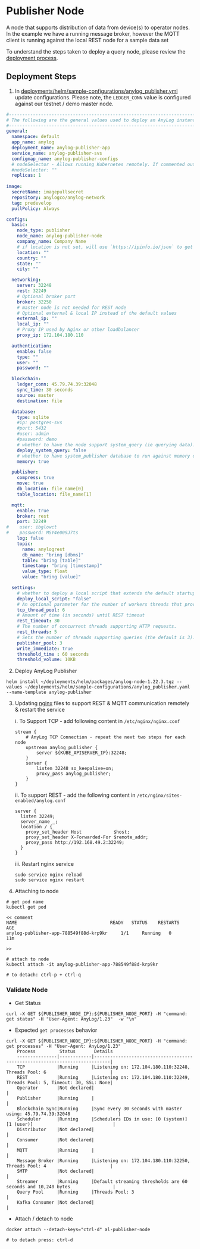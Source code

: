 # Publisher Node
A node that supports distribution of data from device(s) to operator nodes. In the example we have a running 
message broker, however the MQTT client is running against the local REST node for a sample data set  

To understand the steps taken to deploy a query node, please review the [deployment process](publisher_node_deployment_process.md). 

## Deployment Steps
1. In [deployments/helm/sample-configurations/anylog_publisher.yml](https://github.com/AnyLog-co/deployments/blob/master/helm/sample-configurations/anylog_publisher.yaml) 
update configurations. Please note, the `LEDGER_CONN` value is configured against our testnet / demo master node.  
```YAML
#----------------------------------------------------------------------------------------------------------------------
# The following are the general values used to deploy an AnyLog instance of type: Publisher | AnyLog version: develop
#----------------------------------------------------------------------------------------------------------------------
general:
  namespace: default
  app_name: anylog
  deployment_name: anylog-publisher-app
  service_name: anylog-publisher-svs
  configmap_name: anylog-publisher-configs
  # nodeSelector - Allows running Kubernetes remotely. If commented out, code will ignore it
  #nodeSelector: ""
  replicas: 1
  
image:
  secretName: imagepullsecret
  repository: anylogco/anylog-network
  tag: predevelop
  pullPolicy: Always

configs:
  basic:
    node_type: publisher
    node_name: anylog-publisher-node
    company_name: Company Name
    # if location is not set, will use `https://ipinfo.io/json` to get coordinates
    location: ""
    country: ""
    state: ""
    city: ""

  networking:
    server: 32248
    rest: 32249
    # Optional broker port
    broker: 32250
    # master node is not needed for REST node
    # Optional external & local IP instead of the default values
    external_ip: ""
    local_ip: ""
    # Proxy IP used by Nginx or other loadbalancer
    proxy_ip: 172.104.180.110

  authentication:
    enable: false
    type: ""
    user: ""
    password: ""

  blockchain:
    ledger_conn: 45.79.74.39:32048
    sync_time: 30 seconds
    source: master
    destination: file

  database:
    type: sqlite
    #ip: postgres-svs
    #port: 5432
    #user: admin
    #password: demo
    # whether to have the node support system_query (ie querying data).
    deploy_system_query: false
    # whether to have system_publisher database to run against memory directly
    memory: true

  publisher:
    compress: true
    move: true
    db_location: file_name[0]
    table_location: file_name[1]

  mqtt:
    enable: true
    broker: rest
    port: 32249
#    user: ibglowct
#    password: MSY4e009J7ts
    log: false
    topic:
      name: anylogrest
      db_name: "bring [dbms]"
      table: "bring [table]"
      timestamp: "bring [timestamp]"
      value_type: float
      value: "bring [value]"

  settings:
    # whether to deploy a local script that extends the default startup script
    deploy_local_script: "false"
    # An optional parameter for the number of workers threads that process requests which are send to the provided IP and Port.
    tcp_thread_pool: 6
    # Amount of time (in seconds) until REST timeout
    rest_timeout: 30
    # The number of concurrent threads supporting HTTP requests.
    rest_threads: 5
    # Sets the number of threads supporting queries (the default is 3).
    publisher_pool: 3
    write_immediate: true
    threshold_time : 60 seconds
    threshold_volume: 10KB
```
2. Deploy AnyLog Publisher 
```shell
helm install ~/deployments/helm/packages/anylog-node-1.22.3.tgz --values ~/deployments/helm/sample-configurations/anylog_publisher.yaml --name-template anylog-publisher
```

3. Updating [nginx](../Networking/nginx.md) files to support REST & MQTT communication remotely & restart the service

   i. To Support TCP - add following content in `/etc/nginx/nginx.conf`
   
   ```editorconfig
   stream {
       # AnyLog TCP Connection - repeat the next two steps for each node
       upstream anylog_publisher {
           server ${KUBE_APISERVER_IP}:32248;
       }
       server {
           listen 32248 so_keepalive=on;
           proxy_pass anylog_publisher;
       }
   }
   ```
   ii. To support REST - add the following content in `/etc/nginx/sites-enabled/anylog.conf`
   ```editorconfig
   server {
     listen 32249;
     server_name _;
     location / {
       proxy_set_header Host            $host;
       proxy_set_header X-Forwarded-For $remote_addr;
       proxy_pass http://192.168.49.2:32249;
     }
   }
   ```
   iii. Restart nginx service
   ```shell
   sudo service nginx reload
   sudo service nginx restart 
   ```
   
4. Attaching to node 
```shell
# get pod name 
kubectl get pod

<< comment 
NAME                                   READY   STATUS    RESTARTS   AGE
anylog-publisher-app-788549f88d-krp9kr     1/1     Running   0      11m

>>

# attach to node 
kubectl attach -it anylog-publisher-app-788549f88d-krp9kr

# to detach: ctrl-p + ctrl-q
```



### Validate Node 
* Get Status
```shell
curl -X GET ${PUBLISHER_NODE_IP}:${PUBLISHER_NODE_PORT} -H "command: get status" -H "User-Agent: AnyLog/1.23"  -w "\n"
```
* Expected `get processes` behavior
```shell
curl -X GET ${PUBLISHER_NODE_IP}:${PUBLISHER_NODE_PORT} -H "command: get processes" -H "User-Agent: AnyLog/1.23" 
    Process         Status       Details                                                                      
    ---------------|------------|----------------------------------------------------------------------------|
    TCP            |Running     |Listening on: 172.104.180.110:32248, Threads Pool: 6                        |
    REST           |Running     |Listening on: 172.104.180.110:32249, Threads Pool: 5, Timeout: 30, SSL: None|
    Operator       |Not declared|                                                                            |
    Publisher      |Running     |                                                                            |
    Blockchain Sync|Running     |Sync every 30 seconds with master using: 45.79.74.39:32048                  |
    Scheduler      |Running     |Schedulers IDs in use: [0 (system)] [1 (user)]                              |
    Distributor    |Not declared|                                                                            |
    Consumer       |Not declared|                                                                            |
    MQTT           |Running     |                                                                            |
    Message Broker |Running     |Listening on: 172.104.180.110:32250, Threads Pool: 4                        |
    SMTP           |Not declared|                                                                            |
    Streamer       |Running     |Default streaming thresholds are 60 seconds and 10,240 bytes                |
    Query Pool     |Running     |Threads Pool: 3                                                             |
    Kafka Consumer |Not declared|                                                                            |
```

* Attach / detach to node 
```shell
docker attach --detach-keys="ctrl-d" al-publisher-node

# to detach press: ctrl-d
```
